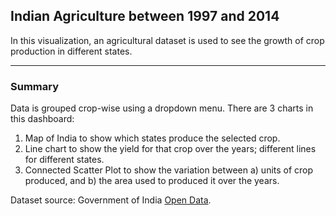 ## Indian Agriculture between 1997 and 2014

In this visualization, an agricultural dataset  is used to see the growth of crop production in different states.

---
### Summary
Data is grouped crop-wise using a dropdown menu. 
There are 3 charts in this dashboard:
1. Map of India to show which states produce the selected crop.
2. Line chart to show the yield for that crop over the years; different lines for different states. 
3. Connected Scatter Plot to show the variation between 
	a) units of crop produced, and
	b) the area used to produced it
	    over the years.


Dataset source: Government of India [Open Data](https://data.gov.in/catalog/district-wise-season-wise-crop-production-statistics?filters%5Bfield_catalog_reference%5D=87631&format=json&offset=0&limit=6&sort%5Bcreated%5D=desc).



